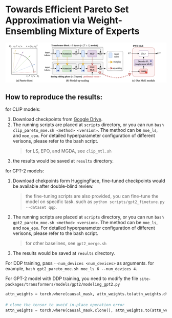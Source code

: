 # Towards Efficient Pareto Set Approximation via Weight-Ensembling Mixture of Experts

![framework](images/framework.png)

## How to reproduce the results:

for CLIP models:

1. Download checkpoints from [Google Drive](https://drive.google.com/drive/folders/1u_Tva6x0p6oxu5Eo0ZZsf-520Cc_3MKw?usp=share_link).
2. The running scripts are placed at `scripts` directory, or you can run `bash clip_pareto_moe.sh <method> <version>`. 
    The method can be `moe_ls`, and `moe_epo`.
    For detailed hyperparameter configuration of different verisons, please refer to the bash script.
    > for LS, EPO, and MGDA, see `clip_mtl.sh`
3. the results would be saved at `results` directory.

for GPT-2 models:

1. Download chekpoints form HuggingFace, fine-tuned checkpoints would be available after double-blind review.
    > the fine-tuning scripts are also provided, you can fine-tune the model on specific task.
    such as `python scripts/gpt2_finetune.py --dataset qqp`.
2. The running scripts are placed at `scripts` directory, or you can run `bash gpt2_pareto_moe.sh <method> <version>`. 
   The method can be `moe_ls`, and `moe_epo`.
   For detailed hyperparameter configuration of different verisons, please refer to the bash script.
   > for other baselines, see `gpt2_merge.sh`
3. The results would be saved at `results` directory.

For DDP training, pass `--num_devices <num_devices>` as arguments.
for example, `bash gpt2_pareto_moe.sh moe_ls 6 --num_devices 4`.

For GPT-2 model with DDP training, you need to modify the file `site-packages/transformers/models/gpt2/modeling_gpt2.py`

```python
attn_weights = torch.where(causal_mask, attn_weights.to(attn_weights.dtype), mask_value)

# clone the tensor to avoid in-place operation error 
attn_weights = torch.where(causal_mask.clone(), attn_weights.to(attn_weights.dtype), mask_value)
```

